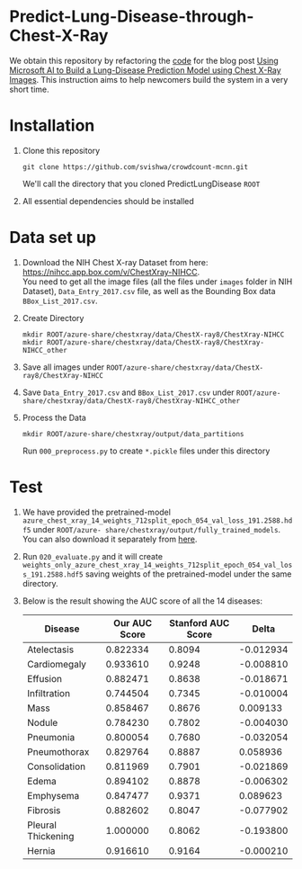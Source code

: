 # Predict-Lung-Disease-through-Chest-X-Ray
We obtain this repository by refactoring the [code](https://github.com/Azure/AzureChestXRay) for the blog post [Using Microsoft AI to Build a Lung-Disease Prediction Model using Chest X-Ray Images](https://blogs.technet.microsoft.com/machinelearning/2018/03/07/using-microsoft-ai-to-build-a-lung-disease-prediction-model-using-chest-x-ray-images/). This instruction aims to help newcomers build the system in a very short time.   
# Installation
1. Clone this repository
   ```Shell
   git clone https://github.com/svishwa/crowdcount-mcnn.git
   ```
   We'll call the directory that you cloned PredictLungDisease `ROOT`  
  
2. All essential dependencies should be installed  
# Data set up
1. Download the NIH Chest X-ray Dataset from here:  
   https://nihcc.app.box.com/v/ChestXray-NIHCC.  
   You need to get all the image files (all the files under `images` folder in NIH Dataset), `Data_Entry_2017.csv` file, as well as the      Bounding Box data `BBox_List_2017.csv`.  

2. Create Directory 
   ```Shell
   mkdir ROOT/azure-share/chestxray/data/ChestX-ray8/ChestXray-NIHCC
   mkdir ROOT/azure-share/chestxray/data/ChestX-ray8/ChestXray-NIHCC_other
   ```  
3. Save all images under `ROOT/azure-share/chestxray/data/ChestX-ray8/ChestXray-NIHCC`  

4. Save `Data_Entry_2017.csv` and `BBox_List_2017.csv` under `ROOT/azure-share/chestxray/data/ChestX-ray8/ChestXray-NIHCC_other`  

5. Process the Data
   ```Shell
   mkdir ROOT/azure-share/chestxray/output/data_partitions
   ```  
   Run `000_preprocess.py` to create `*.pickle` files under this directory 
# Test  
1. We have provided the pretrained-model `azure_chest_xray_14_weights_712split_epoch_054_val_loss_191.2588.hdf5` under `ROOT/azure- share/chestxray/output/fully_trained_models`. You can also download it separately from [here](https://chestxray.blob.core.windows.net/chestxraytutorial/tutorial_xray/chexray_14_weights_712split_epoch_054_val_loss_191.2588.hdf5).  

2. Run `020_evaluate.py` and it will create `weights_only_azure_chest_xray_14_weights_712split_epoch_054_val_loss_191.2588.hdf5` saving weights of the pretrained-model under the same directory.

3. Below is the result showing the AUC score of all the 14 diseases:  

   | Disease            | Our AUC Score    | Stanford AUC Score | Delta     |
   |--------------------|------------------|--------------------|-----------|
   | Atelectasis        | 0.822334         | 0.8094             | -0.012934 |
   | Cardiomegaly       | 0.933610         | 0.9248             | -0.008810 |
   | Effusion           | 0.882471         | 0.8638             | -0.018671 |
   | Infiltration       | 0.744504         | 0.7345             | -0.010004 |
   | Mass               | 0.858467         | 0.8676             |  0.009133 |
   | Nodule             | 0.784230         | 0.7802             | -0.004030 |
   | Pneumonia          | 0.800054         | 0.7680             | -0.032054 |
   | Pneumothorax       | 0.829764         | 0.8887             |  0.058936 |
   | Consolidation      | 0.811969         | 0.7901             | -0.021869 |
   | Edema              | 0.894102         | 0.8878             | -0.006302 |
   | Emphysema          | 0.847477         | 0.9371             |   0.089623|
   | Fibrosis           | 0.882602         | 0.8047             | -0.077902 |
   | Pleural Thickening | 1.000000         | 0.8062             | -0.193800 |
   | Hernia             | 0.916610         | 0.9164             | -0.000210 |  
   
   
